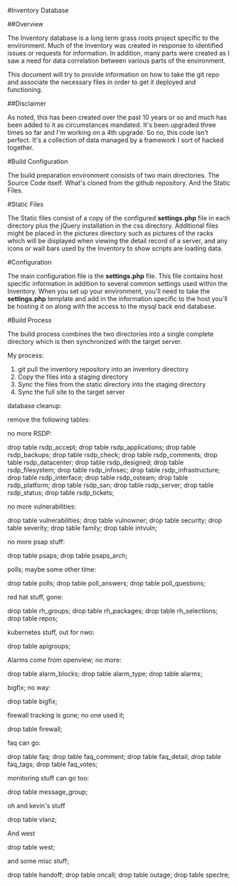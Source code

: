 #Inventory Database

##Overview

The Inventory database is a long term grass roots project specific to the environment. Much of the Inventory was created in response 
to identified issues or requests for information. In addition, many parts were created as I saw a need for data correlation between 
various parts of the environment.

This document will try to provide information on how to take the git repo and associate the necessary files in order to 
get it deployed and functioning.

##Disclaimer

As noted, this has been created over the past 10 years or so and much has been added to it as circumstances mandated. It's been 
upgraded three times so far and I'm working on a 4th upgrade. So no, this code isn't perfect. It's a collection of data managed by 
a framework I sort of hacked together.

#Build Configuration

The build preparation environment consists of two main directories. The Source Code itself. What's cloned from the github repository. 
And the Static Files.

#Static Files

The Static files consist of a copy of the configured **settings.php** file in each directory plus the jQuery installation in the css 
directory. Additional files might be placed in the pictures directory such as pictures of the racks which will be displayed when viewing 
the detail record of a server, and any icons or wait bars used by the Inventory to show scripts are loading data.

#Configuration

The main configuration file is the **settings.php** file. This file contains host specific information in addition to several common 
settings used within the Inventory. When you set up your environment, you'll need to take the **settings.php** template and add in the 
information specific to the host you'll be hosting it on along with the access to the mysql back end database.

#Build Process

The build process combines the two directories into a single complete directory which is then synchronized with the target server.

My process:

1. git pull the inventory repository into an inventory directory
2. Copy the files into a staging directory
3. Sync the files from the static directory into the staging directory
4. Sync the full site to the target server




database cleanup:

remove the following tables:

no more RSDP:

drop table rsdp_accept;
drop table rsdp_applications;
drop table rsdp_backups;
drop table rsdp_check;
drop table rsdp_comments;
drop table rsdp_datacenter;
drop table rsdp_designed;
drop table rsdp_filesystem;
drop table rsdp_infosec;
drop table rsdp_infrastructure;
drop table rsdp_interface;
drop table rsdp_osteam;
drop table rsdp_platform;
drop table rsdp_san;
drop table rsdp_server;
drop table rsdp_status;
drop table rsdp_tickets;

no more vulnerabilities:

drop table vulnerabilities;
drop table vulnowner;
drop table security;
drop table severity;
drop table family;
drop table intvuln;


no more psap stuff:

drop table psaps;
drop table psaps_arch;


polls; maybe some other time:

drop table polls;
drop table poll_answers;
drop table poll_questions;


red hat stuff, gone:

drop table rh_groups;
drop table rh_packages;
drop table rh_selections;
drop table repos;


kubernetes stuff, out for nwo:

drop table apigroups;


Alarms come from openview; no more:

drop table alarm_blocks;
drop table alarm_type;
drop table alarms;


bigfix; no way:

drop table bigfix;


firewall tracking is gone; no one used it;

drop table firewall;


faq can go:

drop table faq;
drop table faq_comment;
drop table faq_detail;
drop table faq_tags;
drop table faq_votes;

monitoring stuff can go too:

drop table message_group;


oh and kevin's stuff

drop table vlanz;

And west

drop table west;

and some misc stuff;

drop table handoff;
drop table oncall;
drop table outage;
drop table spectre;













